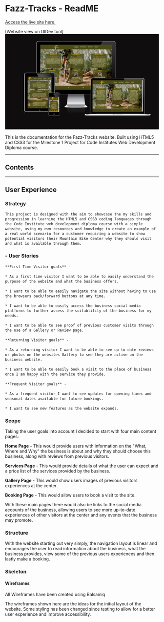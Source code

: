 # Fazz-Tracks - ReadME

[Access the live site here.](https://craig90dev.github.io/fazz-tracks/)

[Website view on UIDev tool]<img src="assets/images/uidevfazztracks.PNG" alt="UIDev view of website on various screen sizes">

This is the documentation for the Fazz-Tracks website. Built using HTML5 and CSS3 for the Milestone 1 Project for Code Institutes Web Development Diploma course. 

******

## Contents

******

## User Experience

### Strategy

    This project is designed with the aim to showcase the my skills and progression in learning the HTML5 and CSS3 coding languages through the Code Institute web development diploma course with a simple website, using my own resources and knowledge to create an example of a real world scenario for a customer requiring a website to show potential visitors their Mountain Bike Center why they should visit and what is available through them.

### - User Stories

    **First Time Visitor goals** -

    * As a first time visitor I want to be able to easily understand the purpose of the website and what the business offers.

    * I want to be able to easily navigate the site without having to use the browsers back/forward buttons at any time.

    * I want to be able to easily access the business social media platforms to further assess the suitablility of the business for my needs.

    * I want to be able to see proof of previous customer visits through the use of a Gallery or Review page.

    **Returning Visitor goals** -

    * As a returning visitor I want to be able to see up to date reviews or photos on the websites Gallery to see they are active on the business website.

    * I want to be able to easily book a visit to the place of business once I am happy with the service they provide.

    **Frequent Visiter goals** -

    * As a frequent visitor I want to see updates for opening times and seasonal dates available for future bookings.

    * I want to see new features as the website expands.

### Scope

Taking the user goals into account I decided to start with four main content pages:

**Home Page** - This would provide users with information on the "What, Where and Why" the business is about and why they should choose this business, along with reviews from previous visitors.

**Services Page** - This would provide details of what the user can expect and a price list of the services provided by the business.

**Gallery Page** - This would show users images of previous visitors experiences at the center.

**Booking Page** - This would allow users to book a visit to the site.

With these main pages there would also be links to the social media accounts of the business, allowing users to see more up-to-date experiences of other visitors at the center and any events that the business may promote.

### Structure

With the website starting out very simply, the navigation layout is linear and encourages the user to read information about the business, what the business provides, view some of the previous users experiences and then lastly make a booking.

### Skeleton

#### Wireframes

All Wireframes have been created using Balsamiq

The wireframes shown here are the ideas for the initial layout of the website. Some styling has been changed since testing to allow for a better user experience and improve accessibility.
